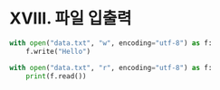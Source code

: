 # XVIII. 파일 입출력

```python
with open("data.txt", "w", encoding="utf-8") as f:
    f.write("Hello")

with open("data.txt", "r", encoding="utf-8") as f:
    print(f.read())
```